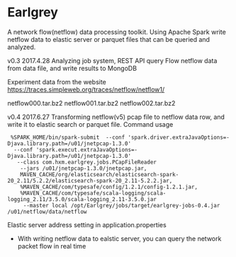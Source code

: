 # Earlgrey

A network flow(netflow) data processing toolkit.
Using Apache Spark write netflow data to elastic server or parquet files that can be queried and analyzed.

v0.3 2017.4.28
Analyzing job system, REST API
query Flow netflow data from data file, and write results to MongoDB

Experiment  data from the website
https://traces.simpleweb.org/traces/netflow/netflow1/

netflow000.tar.bz2
netflow001.tar.bz2
netflow002.tar.bz2

v0.4 2017.6.27
Transforming netflow(v5) pcap file to netflow data row, and write it to elastic search or parquet file.
Command usage
```console
 %SPARK_HOME/bin/spark-submit  --conf 'spark.driver.extraJavaOptions=-Djava.library.path=/u01/jnetpcap-1.3.0'
  --conf 'spark.execut.extraJavaOptions=-Djava.library.path=/u01/jnetpcap-1.3.0'
   --class com.hxm.earlgrey.jobs.PCapFileReader
    --jars /u01/jnetpcap-1.3.0/jnetpcap.jar,
    MAVEN_CACHE/org/elasticsearch/elasticsearch-spark-20_2.11/5.2.2/elasticsearch-spark-20_2.11-5.2.2.jar,
    %MAVEN_CACHE/com/typesafe/config/1.2.1/config-1.2.1.jar,
    %MAVEN_CACHE/com/typesafe/scala-logging/scala-logging_2.11/3.5.0/scala-logging_2.11-3.5.0.jar
     --master local /opt/Earlgrey/jobs/target/earlgrey-jobs-0.4.jar /u01/netflow/data/netflow

```
Elastic server address setting in  application.properties

* With writing netflow data to ealstic server, you can query the network packet flow in real time